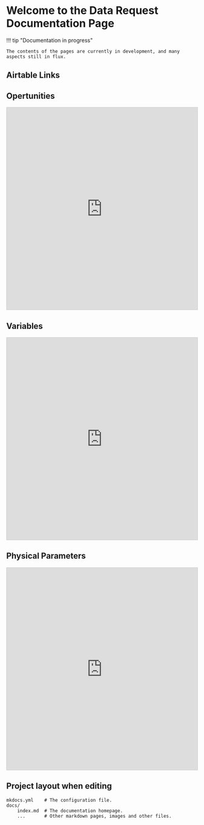 # Welcome to the Data Request Documentation Page




!!! tip "Documentation in progress"

    The contents of the pages are currently in development, and many aspects still in flux. 


## Airtable Links

## Opertunities
<iframe class="airtable-embed" src="https://airtable.com/appbrFryP1MhstOS3/shrrR1EZUsoiOWZFw/tblAc4idfFUl1Nbo8/viwh2HZ2lVipqgM9n?blocks=bipAO9mk7suCcc3Gg&layout=card&viewControls=on" frameborder="0" onmousewheel="" width="100%" height="533" style="background: transparent; border: 1px solid #ccc;"></iframe>


## Variables
<iframe class="airtable-embed" src="https://airtable.com/appBWxP0SS7K1hweJ/shrxhV6tenQBnOGRj/tblTLr91kMNaQTiCQ/viw82lb29IupSWCvv?blocks=bip0j1KMajP5L0L2W" frameborder="0" onmousewheel="" width="100%" height="533" style="background: transparent; border: 1px solid #ccc;"></iframe>

## Physical Parameters
<iframe class="airtable-embed" src="https://airtable.com/appBWxP0SS7K1hweJ/shrxhV6tenQBnOGRj/tblTLr91kMNaQTiCQ/viw82lb29IupSWCvv?blocks=bip0j1KMajP5L0L2W
" frameborder="0" onmousewheel="" width="100%" height="533" style="background: transparent; border: 1px solid #ccc;"></iframe>


## Project layout when editing

    mkdocs.yml    # The configuration file.
    docs/
        index.md  # The documentation homepage.
        ...       # Other markdown pages, images and other files.
